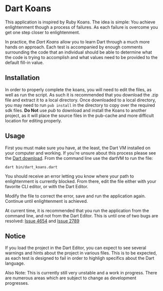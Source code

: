 Dart Koans
==========

This application is inspired by Ruby Koans. The idea is simple:
You achieve enlightenment though a process of failures. As each
failure is overcome you get one step closer to enlightenment.

In practice, the _Dart Koans_ allow you to learn Dart through a
much more hands on approach. Each test is accompanied by enough
comments surrounding the code that an individual should be able
to determine what the code is trying to accomplish and what 
values need to be provided to the default fill-in value.

Installation
------------

In order to properly complete the koans, you will need to edit
the files, as well as run the script. As such it is recommended
that you download the .zip file and extract it to a local
directory. Once downloaded to a local directory, you may need
to run ```pub install``` in the directory to copy over the
required sdk files. **Do Not** use *pub* to download and install
the Koans to another project, as it will place the source files
in the pub-cache and more difficult location for editing properly.

Usage
-----

First you must make sure you have, at the least, the Dart VM
installed on your computer and working. If you're unsure about
this process please see the 
[Dart download](http://www.dartlang.org/downloads.html).
From the command line use the dartVM to run the file:

    dart bin/dart_koans.dart

You should receive an error letting you know where your path to
enlightenment is currently blocked. From there, edit the file
either with your favorite CLI editor, or with the Dart Editor.

Modify the file to correct the error, save and run the 
application again. Continue until enlightenment is achieved.

At current time, it is recommended that you run the application
from the command line, and not from the Dart Editor. This is
until one of two bugs are resolved: [Issue 4654](http://dartbug.com/4654)
and [Issue 2789](http://dartbug.com/2789)

Notice
------

If you load the project in the Dart Editor, you can expect to
see several warnings and hints about the project in various
files. This is to be expected, as each test is designed to fail
in order to highligh specifics about the Dart language.

Also Note: This is currently still very unstable and a work in 
progress. There are numerous areas which are subject to change as
development progresses. 

